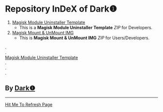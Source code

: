 # Repository InDeX of Dark❶ #   
   
1. [Magisk Module Uninstaller Template](https://dark-1.github.io/Magisk-Module-Uninstaller-Template "Magisk Module Uninstaller Template")   
    - This is a **Magisk Module Uninstaller Template** *ZIP* for Developers.  
2. [Magisk Mount & UnMount IMG](https://dark-1.github.io/MagiskMountUnMountIMG "Magisk Mount & UnMount IMG")   
    - This is **Magisk Mount & UnMount IMG** *ZIP* for Users/Developers.  
   
.   
.   
[Magisk Module Uninstaller Template](https://github.com/dark-1/Magisk-Module-Uninstaller-Template/blob/master/README.md "Magisk Module Uninstaller Template")   
.   
.   
.   
   
## By [Dark❶](https://github.com/dark-1 "Dark❶") ##   
   

----------

[Hit Me To Refresh Page](https://dark-1.github.io)
